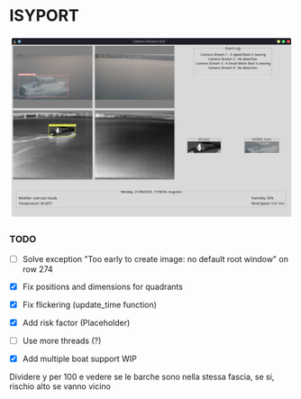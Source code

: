 # ISYPORT

![Alt text](utils/example5?raw=true "Example")

### TODO
- [ ] Solve exception "Too early to create image: no default root window" on row 274 
- [x] Fix positions and dimensions for quadrants
- [x] Fix flickering (update_time function)
- [x] Add risk factor (Placeholder)
- [ ] Use more threads (?)
- [x] Add multiple boat support WIP






Dividere y per 100 e vedere se le barche sono nella stessa fascia, se si, rischio alto se vanno vicino